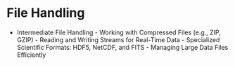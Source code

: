 # File Handling

- Intermediate File Handling
       - Working with Compressed Files (e.g., ZIP, GZIP)
       - Reading and Writing Streams for Real-Time Data
       - Specialized Scientific Formats: HDF5, NetCDF, and FITS
       - Managing Large Data Files Efficiently